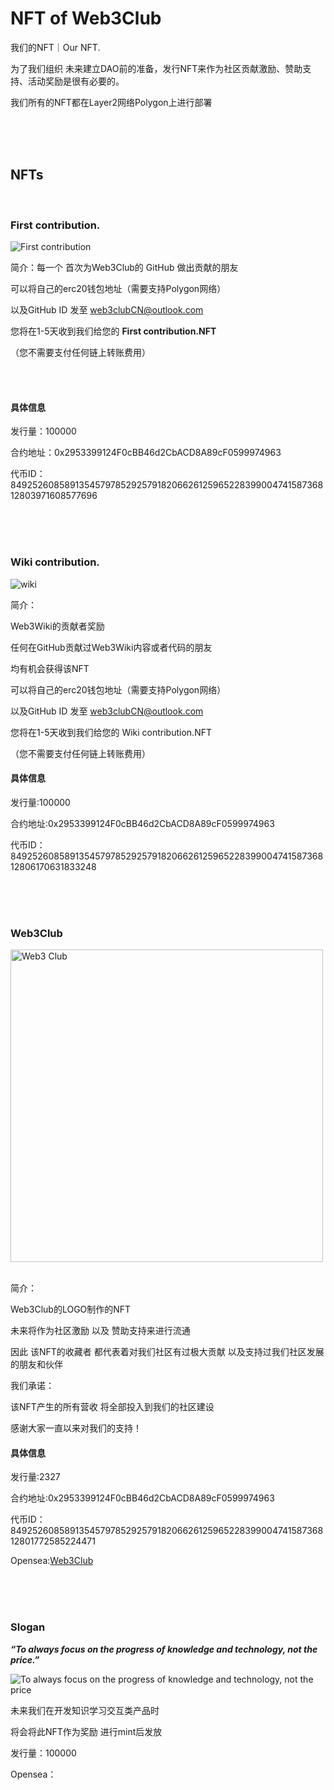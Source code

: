 # NFT of Web3Club
我们的NFT｜Our NFT.

为了我们组织 未来建立DAO前的准备，发行NFT来作为社区贡献激励、赞助支持、活动奖励是很有必要的。

我们所有的NFT都在Layer2网络Polygon上进行部署


<br>
<br>
<br>

## NFTs

<br>

### First contribution.

![First contribution](https://github.com/Web3-Club/NFT/assets/76860915/bc4c5435-c30f-47ee-9fbd-545c862a18f7)


简介：每一个 首次为Web3Club的 GitHub 做出贡献的朋友 

可以将自己的erc20钱包地址（需要支持Polygon网络）

以及GitHub ID 发至 web3clubCN@outlook.com 

您将在1-5天收到我们给您的 **First contribution.NFT**

（您不需要支付任何链上转账费用）


<br>
<br>

#### 具体信息

发行量：100000

合约地址：0x2953399124F0cBB46d2CbACD8A89cF0599974963

代币ID：84925260858913545797852925791820662612596522839900474158736812803971608577696

<br>
<br>
<br>

### Wiki contribution.

![wiki](https://github.com/Web3-Club/NFT/assets/76860915/b11849bd-ac5e-4f83-b68a-febcf2e268a0)

简介：

Web3Wiki的贡献者奖励

任何在GitHub贡献过Web3Wiki内容或者代码的朋友

均有机会获得该NFT

可以将自己的erc20钱包地址（需要支持Polygon网络）

以及GitHub ID 发至 web3clubCN@outlook.com

您将在1-5天收到我们给您的 Wiki contribution.NFT

（您不需要支付任何链上转账费用）

#### 具体信息


发行量:100000

合约地址:0x2953399124F0cBB46d2CbACD8A89cF0599974963

代币ID：84925260858913545797852925791820662612596522839900474158736812806170631833248



<br>
<br>
<br>

### Web3Club

<img alt="Web3 Club" height="500" src="https://github.com/Web3-Club/NFT/assets/76860915/9599a426-2b35-4e4c-845f-6fbad1d3d4e2" width="500"/>

<br>
<br>

简介：

Web3Club的LOGO制作的NFT 

未来将作为社区激励 以及 赞助支持来进行流通

因此 该NFT的收藏者 都代表着对我们社区有过极大贡献 以及支持过我们社区发展的朋友和伙伴


我们承诺：

该NFT产生的所有营收 将全部投入到我们的社区建设

感谢大家一直以来对我们的支持！


#### 具体信息


发行量:2327 

合约地址:0x2953399124F0cBB46d2CbACD8A89cF0599974963

代币ID：84925260858913545797852925791820662612596522839900474158736812801772585224471


Opensea:[Web3Club](https://opensea.io/assets/matic/0x2953399124f0cbb46d2cbacd8a89cf0599974963/84925260858913545797852925791820662612596522839900474158736812801772585224471)

<br>
<br>
<br>

### Slogan

***“To always focus on the progress of knowledge and technology, not the price.”***


![To always focus on the progress of knowledge and technology, not the price](https://github.com/Web3-Club/NFT/assets/76860915/142f7fa9-01a6-4c07-a1aa-5477e0ae60e1)

未来我们在开发知识学习交互类产品时 

将会将此NFT作为奖励 进行mint后发放

发行量：100000

Opensea：





